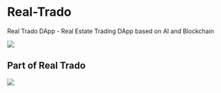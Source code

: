 # Real-Trado

Real Trado DApp - Real Estate Trading DApp based on AI and Blockchain 

<a href="https://real-trado-dapp.vercel.app/"><img src="https://img.shields.io/badge/View%20Deployment-view%20now-red"></a>

## Part of Real Trado

<img src="https://github.com/DarinJoshua-dev/House_Price-Recommendation-Engine/blob/master/Real%20Trado.png">
